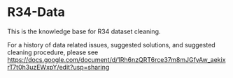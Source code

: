 # R34-Data
This is the knowledge base for R34 dataset cleaning.

For a history of data related issues, suggested solutions, and suggested cleaning procedure, please see https://docs.google.com/document/d/1Rh6nzQRT6rce37m8mJGfyAw_aekixrT7t0h3uzEWxpY/edit?usp=sharing

